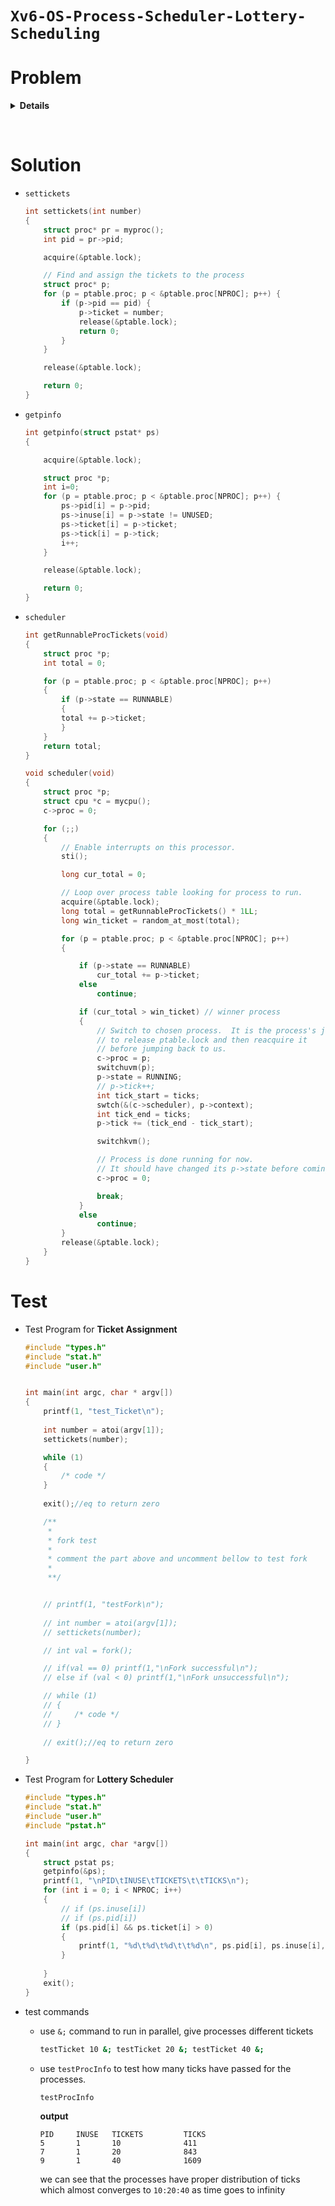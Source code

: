 # **`Xv6-OS-Process-Scheduler-Lottery-Scheduling`**
 
# **Problem**

<details>
<summary>  
<b>Details</b>
</summary>
In this offline, you'll be putting a new scheduler into xv6. It is called a lottery scheduler, and the full version is described in this chapter of the online book; you'll be building a simpler one. The basic idea is simple: assign each running process a slice of the processor based on the number of tickets it has; the more tickets a process has, the more it runs. Each time slice, a randomized lottery determines the winner of the lottery; that winning process is the one that runs for that time slice.


You'll need two new system calls to implement this scheduler. The first is `int settickets(int number)`, which sets the number of tickets of the calling process. By default, each process should get one ticket; calling this routine makes it such that a process can raise the number of tickets it receives, and thus receive a higher proportion of CPU cycles. This routine should return 0 if successful, and -1 otherwise (if, for example, the caller passes in a number less than one).

The second is `int getpinfo(struct pstat *)`. This routine returns some information about all running processes, including how many times each has been chosen to run and the process ID of each. You can use this system call to build a variant of the command line program ps, which can then be called to see what is going on. The structure pstat is defined below; note, you cannot change this structure and must use it exactly as-is. This routine should return 0 if successful, and -1 otherwise (if, for example, a bad or NULL pointer is passed into the kernel).

Most of the code for the scheduler is quite localized and can be found in proc.c; the associated header file, proc.h is also quite useful to examine. To change the scheduler, not much needs to be done; study its control flow and then try some small changes.

You'll need to assign tickets to a process when it is created. Specifically, you'll need to make sure a child process inherits the same number of tickets as its parents. Thus, if the parent has 10 tickets, and calls `fork()` to create a child process, the child should also get 10 tickets.

You'll also need to figure out how to generate random numbers in the kernel; some searching should lead you to a simple pseudo-random number generator, which you can then include in the kernel and use as appropriate.

Finally, you'll need to understand how to fill in the structure pstat in the kernel and pass the results to userspace. The structure should look like what you see here, in a file you'll have to include called `pstat.h`:
```cpp
#ifndef _PSTAT_H_

#define _PSTAT_H_

#include "param.h"

struct pstat {

  int inuse[NPROC];   // whether this slot of the process table is in use (1 or 0)

  int tickets[NPROC]; // the number of tickets this process has

  int pid[NPROC];     // the PID of each process

  int ticks[NPROC];   // the number of ticks each process has accumulated

};

#endif // _PSTAT_H_
```
Good examples of how to pass arguments into the kernel are found in existing system calls. In particular, follow the path of `read()`, which will lead you to `sys_read()`, which will show you how to use `argptr()` (and related calls) to obtain a pointer that has been passed into the kernel. Note how careful the kernel is with pointers passed from userspace -- they are a security threat(!), and thus must be checked very carefully before usage.

**For this particular offline set CPUS =1 in the makefile of xv6.**
</details>

&nbsp;

# **Solution**

- `settickets`
    ```cpp
    int settickets(int number)
    {
        struct proc* pr = myproc();
        int pid = pr->pid;

        acquire(&ptable.lock);

        // Find and assign the tickets to the process
        struct proc* p;
        for (p = ptable.proc; p < &ptable.proc[NPROC]; p++) {
            if (p->pid == pid) {
                p->ticket = number;
                release(&ptable.lock);
                return 0;
            }
        }

        release(&ptable.lock);

        return 0;
    }
    ```

- `getpinfo`

    ```cpp
    int getpinfo(struct pstat* ps)
    {

        acquire(&ptable.lock);

        struct proc *p;
        int i=0;
        for (p = ptable.proc; p < &ptable.proc[NPROC]; p++) {
            ps->pid[i] = p->pid;
            ps->inuse[i] = p->state != UNUSED;
            ps->ticket[i] = p->ticket;
            ps->tick[i] = p->tick;
            i++;
        }

        release(&ptable.lock);

        return 0;
    }
    ```


- `scheduler`

    ```cpp
    int getRunnableProcTickets(void)
    {
        struct proc *p;
        int total = 0;

        for (p = ptable.proc; p < &ptable.proc[NPROC]; p++)
        {
            if (p->state == RUNNABLE)
            {
            total += p->ticket;
            }
        }
        return total;
    }

    void scheduler(void)
    {
        struct proc *p;
        struct cpu *c = mycpu();
        c->proc = 0;

        for (;;)
        {
            // Enable interrupts on this processor.
            sti();

            long cur_total = 0;

            // Loop over process table looking for process to run.
            acquire(&ptable.lock);
            long total = getRunnableProcTickets() * 1LL;
            long win_ticket = random_at_most(total);

            for (p = ptable.proc; p < &ptable.proc[NPROC]; p++)
            {

                if (p->state == RUNNABLE)
                    cur_total += p->ticket;
                else
                    continue;

                if (cur_total > win_ticket) // winner process
                {
                    // Switch to chosen process.  It is the process's job
                    // to release ptable.lock and then reacquire it
                    // before jumping back to us.
                    c->proc = p;
                    switchuvm(p);
                    p->state = RUNNING;
                    // p->tick++;
                    int tick_start = ticks;
                    swtch(&(c->scheduler), p->context);
                    int tick_end = ticks;
                    p->tick += (tick_end - tick_start);

                    switchkvm();

                    // Process is done running for now.
                    // It should have changed its p->state before coming back.
                    c->proc = 0;

                    break;
                }
                else
                    continue;
            }
            release(&ptable.lock);
        }
    }
    ```
# **Test**

- Test Program for **Ticket Assignment**

    ```cpp
    #include "types.h"
    #include "stat.h"
    #include "user.h"


    int main(int argc, char * argv[])
    {
        printf(1, "test_Ticket\n");
        
        int number = atoi(argv[1]);
        settickets(number);

        while (1)
        {
            /* code */
        }
        
        exit();//eq to return zero

        /**
         * 
         * fork test
         * 
         * comment the part above and uncomment bellow to test fork
         * 
         **/


        // printf(1, "testFork\n");
        
        // int number = atoi(argv[1]);
        // settickets(number);

        // int val = fork();

        // if(val == 0) printf(1,"\nFork successful\n");
        // else if (val < 0) printf(1,"\nFork unsuccessful\n");

        // while (1)
        // {
        //     /* code */
        // }
        
        // exit();//eq to return zero

    }
    ```

- Test Program for **Lottery Scheduler**

    ```cpp
    #include "types.h"
    #include "stat.h"
    #include "user.h"
    #include "pstat.h"

    int main(int argc, char *argv[])
    {
        struct pstat ps;
        getpinfo(&ps);
        printf(1, "\nPID\tINUSE\tTICKETS\t\tTICKS\n");
        for (int i = 0; i < NPROC; i++)
        {
            // if (ps.inuse[i])
            // if (ps.pid[i])
            if (ps.pid[i] && ps.ticket[i] > 0)
            {
                printf(1, "%d\t%d\t%d\t\t%d\n", ps.pid[i], ps.inuse[i], ps.ticket[i], ps.tick[i]);
            }
                
        }
        exit();
    }
    ```


- test commands

    - use `&;` command to run in parallel, give processes different tickets

        ```bash
        testTicket 10 &; testTicket 20 &; testTicket 40 &;
        ```
    - use `testProcInfo` to test how many ticks have passed for the processes.

        ```bash
        testProcInfo
        ```

        **output**
        ```
        PID     INUSE   TICKETS         TICKS
        5       1       10              411
        7       1       20              843
        9       1       40              1609
        ```

        we can see that the processes have proper distribution of ticks which almost converges to `10:20:40` as time goes to infinity